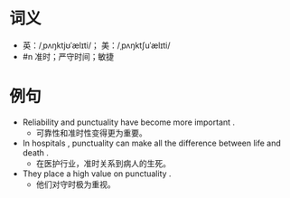 # 词义
- 英：/ˌpʌŋktjʊˈælɪti/； 美：/ˌpʌŋktʃuˈælɪti/
- #n 准时；严守时间；敏捷
# 例句
- Reliability and punctuality have become more important .
	- 可靠性和准时性变得更为重要。
- In hospitals , punctuality can make all the difference between life and death .
	- 在医护行业，准时关系到病人的生死。
- They place a high value on punctuality .
	- 他们对守时极为重视。
